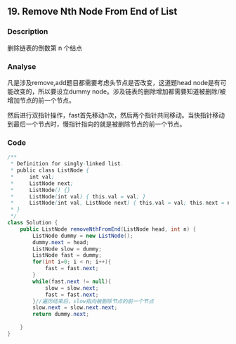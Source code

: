 ## 19. Remove Nth Node From End of List
### Description
删除链表的倒数第 n 个结点

### Analyse
凡是涉及remove,add题目都需要考虑头节点是否改变，这道题head node是有可能改变的，所以要设立dummy node。涉及链表的删除增加都需要知道被删除/被增加节点的前一个节点。

然后进行双指针操作，fast首先移动n次，然后两个指针共同移动。当快指针移动到最后一个节点时，慢指针指向的就是被删除节点的前一个节点。



### Code
```java
/**
 * Definition for singly-linked list.
 * public class ListNode {
 *     int val;
 *     ListNode next;
 *     ListNode() {}
 *     ListNode(int val) { this.val = val; }
 *     ListNode(int val, ListNode next) { this.val = val; this.next = next; }
 * }
 */
class Solution {
    public ListNode removeNthFromEnd(ListNode head, int n) {
        ListNode dummy = new ListNode();
        dummy.next = head;
        ListNode slow = dummy;
        ListNode fast = dummy;
        for(int i=0; i < n; i++){
            fast = fast.next;
        }
        while(fast.next != null){
            slow = slow.next;
            fast = fast.next;
        }//遍历结束后，slow指向被删除节点的前一个节点
        slow.next = slow.next.next;
        return dummy.next;
        
    }
}
```
